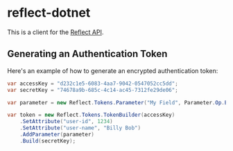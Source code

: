 # reflect-dotnet

This is a client for the [Reflect API](https://reflect.io/docs/).

## Generating an Authentication Token

Here's an example of how to generate an encrypted authentication token:

```csharp
var accessKey = "d232c1e5-6083-4aa7-9042-0547052cc5dd";
var secretKey = "74678a9b-685c-4c14-ac45-7312fe29de06";

var parameter = new Reflect.Tokens.Parameter("My Field", Parameter.Op.Equal, "My Value");

var token = new Reflect.Tokens.TokenBuilder(accessKey)
    .SetAttribute("user-id", 1234)
    .SetAttribute("user-name", "Billy Bob")
    .AddParameter(parameter)
    .Build(secretKey);
```
